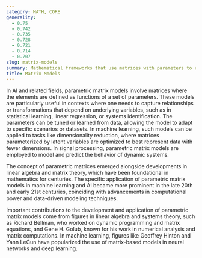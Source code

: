 ```yaml
---
category: MATH, CORE
generality:
  - 0.75
  - 0.742
  - 0.735
  - 0.728
  - 0.721
  - 0.714
  - 0.707
slug: matrix-models
summary: Mathematical frameworks that use matrices with parameters to represent and solve complex problems, often in ML, statistics, and systems theory.
title: Matrix Models
---
```


In AI and related fields, parametric matrix models involve matrices where the elements are defined as functions of a set of parameters. These models are particularly useful in contexts where one needs to capture relationships or transformations that depend on underlying variables, such as in statistical learning, linear regression, or systems identification. The parameters can be tuned or learned from data, allowing the model to adapt to specific scenarios or datasets. In machine learning, such models can be applied to tasks like dimensionality reduction, where matrices parameterized by latent variables are optimized to best represent data with fewer dimensions. In signal processing, parametric matrix models are employed to model and predict the behavior of dynamic systems.

The concept of parametric matrices emerged alongside developments in linear algebra and matrix theory, which have been foundational in mathematics for centuries. The specific application of parametric matrix models in machine learning and AI became more prominent in the late 20th and early 21st centuries, coinciding with advancements in computational power and data-driven modeling techniques.

Important contributions to the development and application of parametric matrix models come from figures in linear algebra and systems theory, such as Richard Bellman, who worked on dynamic programming and matrix equations, and Gene H. Golub, known for his work in numerical analysis and matrix computations. In machine learning, figures like Geoffrey Hinton and Yann LeCun have popularized the use of matrix-based models in neural networks and deep learning.
